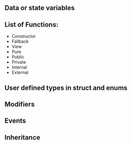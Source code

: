 ## Data or state variables

## List of Functions:

- Constructor
- Fallback
- View
- Pure
- Public
- Private
- Internal
- External

## User defined types in struct and enums

## Modifiers

## Events

## Inheritance
